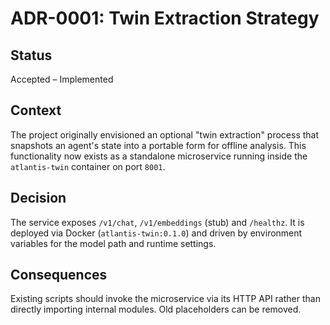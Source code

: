 # ADR-0001: Twin Extraction Strategy

## Status
Accepted – Implemented

## Context
The project originally envisioned an optional "twin extraction" process that
snapshots an agent's state into a portable form for offline analysis.
This functionality now exists as a standalone microservice running inside the
`atlantis-twin` container on port `8001`.

## Decision
The service exposes `/v1/chat`, `/v1/embeddings` (stub) and `/healthz`. It is
deployed via Docker (`atlantis-twin:0.1.0`) and driven by environment variables
for the model path and runtime settings.

## Consequences
Existing scripts should invoke the microservice via its HTTP API rather than
directly importing internal modules. Old placeholders can be removed.
